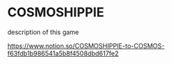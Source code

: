 # COSMOSHIPPIE

description of this game

https://www.notion.so/COSMOSHIPPIE-to-COSMOS-f63fdb1b986541a5b8f4508dbd617fe2
